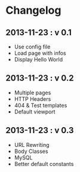 Changelog
===========

2013-11-23 : v 0.1
---

* Use config file
* Load page with infos
* Display Hello World

2013-11-23 : v 0.2
---

* Multiple pages
* HTTP Headers
* 404 & Test templates
* Default viewport

2013-11-23 : v 0.3
---

* URL Rewriting
* Body Classes
* MySQL
* Better default constants